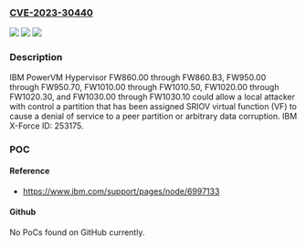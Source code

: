 ### [CVE-2023-30440](https://cve.mitre.org/cgi-bin/cvename.cgi?name=CVE-2023-30440)
![](https://img.shields.io/static/v1?label=Product&message=PowerVM%20Hypervisor&color=blue)
![](https://img.shields.io/static/v1?label=Version&message=FW860.00%3C%3D%20FW860.B3%20&color=brighgreen)
![](https://img.shields.io/static/v1?label=Vulnerability&message=CWE-20%20Improper%20Input%20Validation&color=brighgreen)

### Description

IBM PowerVM Hypervisor FW860.00 through FW860.B3, FW950.00 through FW950.70, FW1010.00 through FW1010.50, FW1020.00 through FW1020.30, and FW1030.00 through FW1030.10 could allow a local attacker with control a partition that has been assigned SRIOV virtual function (VF) to cause a denial of service to a peer partition or arbitrary data corruption.  IBM X-Force ID:  253175.

### POC

#### Reference
- https://www.ibm.com/support/pages/node/6997133

#### Github
No PoCs found on GitHub currently.

